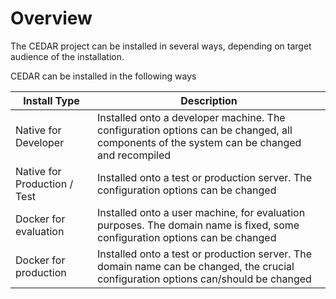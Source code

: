 # Overview
The CEDAR project can be installed in several ways, depending on target audience of the installation.

CEDAR can be installed in the following ways

| Install Type                 | Description |
| -----------                  | ----------- |
| Native for Developer         | Installed onto a developer machine. The configuration options can be changed, all components of the system can be changed and recompiled |
| Native for Production / Test | Installed onto a test or production server. The configuration options can be changed |
| Docker for evaluation        | Installed onto a user machine, for evaluation purposes. The domain name is fixed, some configuration options can be changed |
| Docker for production        | Installed onto a test or production server. The domain name can be changed, the crucial configuration options can/should be changed |  
